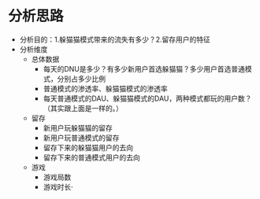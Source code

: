 # 分析思路
* 分析目的：1.躲猫猫模式带来的流失有多少？2.留存用户的特征
* 分析维度
	- 总体数据
		+ 每天的DNU是多少？有多少新用户首选躲猫猫？多少用户首选普通模式，分别占多少比例
		+ 普通模式的渗透率、躲猫猫模式的渗透率
		+ 每天普通模式的DAU、躲猫猫模式的DAU，两种模式都玩的用户数？（其实跟上面是一样的。）
	- 留存
		+ 新用户玩躲猫猫的留存
		+ 新用户玩普通模式的留存
		+ 留存下来的躲猫猫用户的去向
		+ 留存下来的普通模式用户的去向
	- 游戏
		+ 游戏局数
		+ 游戏时长·